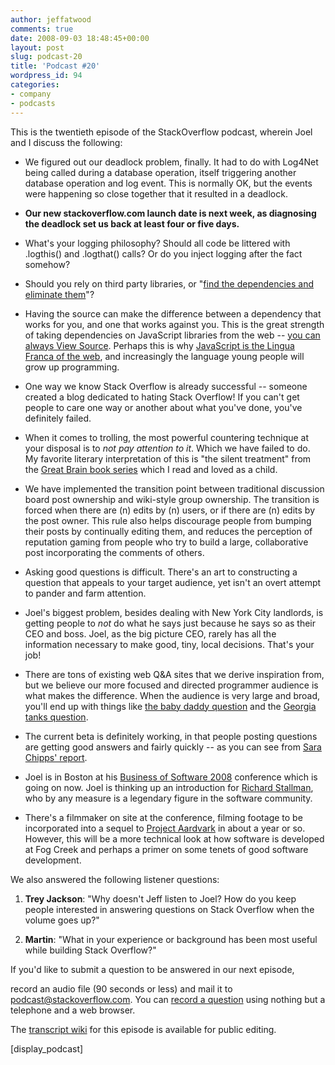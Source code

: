 ```yaml
---
author: jeffatwood
comments: true
date: 2008-09-03 18:48:45+00:00
layout: post
slug: podcast-20
title: 'Podcast #20'
wordpress_id: 94
categories:
- company
- podcasts
---
```


This is the twentieth episode of the StackOverflow podcast, wherein Joel and I discuss the following:






  * We figured out our deadlock problem, finally. It had to do with Log4Net being called during a database operation, itself triggering another database operation and log event. This is normally OK, but the events were happening so close together that it resulted in a deadlock.


  * **Our new stackoverflow.com launch date is next week, as diagnosing the deadlock set us back at least four or five days.**


  * What's your logging philosophy? Should all code be littered with .logthis() and .logthat() calls? Or do you inject logging after the fact somehow?


  * Should you rely on third party libraries, or "[find the dependencies and eliminate them](http://www.joelonsoftware.com/articles/fog0000000007.html)"?


  * Having the source can make the difference between a dependency that works for you, and one that works against you. This is the great strength of taking dependencies on JavaScript libraries from the web -- [you can always View Source](http://www.codinghorror.com/blog/archives/000661.html). Perhaps this is why [JavaScript is the Lingua Franca of the web](http://www.codinghorror.com/blog/archives/000857.html), and increasingly the language young people will grow up programming.


  * One way we know Stack Overflow is already successful -- someone created a blog dedicated to hating Stack Overflow! If you can't get people to care one way or another about what you've done, you've definitely failed.


  * When it comes to trolling, the most powerful countering technique at your disposal is to _not pay attention to it_. Which we have failed to do. My favorite literary interpretation of this is "the silent treatment" from the [Great Brain book series](http://www.amazon.com/dp/0803725906/?tag=codinghorror-20) which I read and loved as a child.


  * We have implemented the transition point between traditional discussion board post ownership and wiki-style group ownership. The transition is forced when there are (n) edits by (n) users, or if there are (n) edits by the post owner. This rule also helps discourage people from bumping their posts by continually editing them, and reduces the perception of reputation gaming from people who try to build a large, collaborative post incorporating the comments of others.


  * Asking good questions is difficult. There's an art to constructing a question that appeals to your target audience, yet isn't an overt attempt to pander and farm attention.


  * Joel's biggest problem, besides dealing with New York City landlords, is getting people to _not_ do what he says just because he says so as their CEO and boss. Joel, as the big picture CEO, rarely has all the information necessary to make good, tiny, local decisions. That's your job!


  * There are tons of existing web Q&A sites that we derive inspiration from, but we believe our more focused and directed programmer audience is what makes the difference. When the audience is very large and broad, you'll end up with things like [the baby daddy question](http://askville.amazon.com/put-baby%27s-daddy-child-support/AnswerViewer.do?requestId=9116060) and the [Georgia tanks question](http://answers.yahoo.com/question/index?qid=20080823135822AAt923R).


  * The current beta is definitely working, in that people posting questions are getting good answers and fairly quickly -- as you can see from [Sara Chipps' report](http://girldeveloper.com/intar-social-commentary/stackoverflow-the-answer-to-quot-site-expertsexchange-quot/).


  * Joel is in Boston at his [Business of Software 2008](http://www.businessofsoftware.org/) conference which is going on now. Joel is thinking up an introduction for [Richard Stallman](http://en.wikipedia.org/wiki/Richard_Stallman), who by any measure is a legendary figure in the software community.


  * There's a filmmaker on site at the conference, filming footage to be incorporated into a sequel to [Project Aardvark](http://www.projectaardvark.com/) in about a year or so. However, this will be a more technical look at how software is developed at Fog Creek and perhaps a primer on some tenets of good software development.





We also answered the following listener questions:






  1. **Trey Jackson**: "Why doesn't Jeff listen to Joel? How do you keep people interested in answering questions on Stack Overflow when the volume goes up?"



  2. **Martin**: "What in your experience or background has been most useful while building Stack Overflow?"






If you'd like to submit a question to be answered in our next episode,  

record an audio file (90 seconds or less) and mail it to [podcast@stackoverflow.com](mailto:podcast@stackoverflow.com). You can [record a question](http://blog.stackoverflow.com/index.php/2008/05/recording-podcast-questions-using-your-telephone/) using nothing but a telephone and a web browser.





The [transcript wiki](https://stackoverflow.fogbugz.com/default.asp?pg=pgWiki&command=view&ixWikiPage=24222) for this episode is available for public editing.




[display_podcast]
